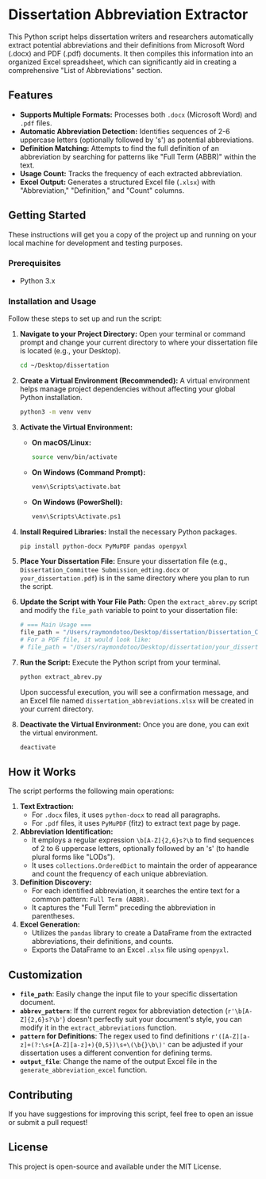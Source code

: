 # Dissertation Abbreviation Extractor

This Python script helps dissertation writers and researchers automatically extract potential abbreviations and their definitions from Microsoft Word (.docx) and PDF (.pdf) documents. It then compiles this information into an organized Excel spreadsheet, which can significantly aid in creating a comprehensive "List of Abbreviations" section.

## Features

* **Supports Multiple Formats:** Processes both `.docx` (Microsoft Word) and `.pdf` files.
* **Automatic Abbreviation Detection:** Identifies sequences of 2-6 uppercase letters (optionally followed by 's') as potential abbreviations.
* **Definition Matching:** Attempts to find the full definition of an abbreviation by searching for patterns like "Full Term (ABBR)" within the text.
* **Usage Count:** Tracks the frequency of each extracted abbreviation.
* **Excel Output:** Generates a structured Excel file (`.xlsx`) with "Abbreviation," "Definition," and "Count" columns.

## Getting Started

These instructions will get you a copy of the project up and running on your local machine for development and testing purposes.

### Prerequisites

* Python 3.x

### Installation and Usage

Follow these steps to set up and run the script:

1.  **Navigate to your Project Directory:**
    Open your terminal or command prompt and change your current directory to where your dissertation file is located (e.g., your Desktop).

    ```bash
    cd ~/Desktop/dissertation
    ```

2.  **Create a Virtual Environment (Recommended):**
    A virtual environment helps manage project dependencies without affecting your global Python installation.

    ```bash
    python3 -m venv venv
    ```

3.  **Activate the Virtual Environment:**

    * **On macOS/Linux:**
        ```bash
        source venv/bin/activate
        ```
    * **On Windows (Command Prompt):**
        ```bash
        venv\Scripts\activate.bat
        ```
    * **On Windows (PowerShell):**
        ```bash
        venv\Scripts\Activate.ps1
        ```

4.  **Install Required Libraries:**
    Install the necessary Python packages.

    ```bash
    pip install python-docx PyMuPDF pandas openpyxl
    ```

5.  **Place Your Dissertation File:**
    Ensure your dissertation file (e.g., `Dissertation_Committee Submission_edting.docx` or `your_dissertation.pdf`) is in the same directory where you plan to run the script.

6.  **Update the Script with Your File Path:**
    Open the `extract_abrev.py` script and modify the `file_path` variable to point to your dissertation file:

    ```python
    # === Main Usage ===
    file_path = "/Users/raymondotoo/Desktop/dissertation/Dissertation_Committee Submission_edting.docx"  # <--- UPDATE THIS LINE
    # For a PDF file, it would look like:
    # file_path = "/Users/raymondotoo/Desktop/dissertation/your_dissertation.pdf"
    ```

7.  **Run the Script:**
    Execute the Python script from your terminal.

    ```bash
    python extract_abrev.py
    ```

    Upon successful execution, you will see a confirmation message, and an Excel file named `dissertation_abbreviations.xlsx` will be created in your current directory.

8.  **Deactivate the Virtual Environment:**
    Once you are done, you can exit the virtual environment.

    ```bash
    deactivate
    ```

## How it Works

The script performs the following main operations:

1.  **Text Extraction:**
    * For `.docx` files, it uses `python-docx` to read all paragraphs.
    * For `.pdf` files, it uses `PyMuPDF` (fitz) to extract text page by page.
2.  **Abbreviation Identification:**
    * It employs a regular expression `\b[A-Z]{2,6}s?\b` to find sequences of 2 to 6 uppercase letters, optionally followed by an 's' (to handle plural forms like "LODs").
    * It uses `collections.OrderedDict` to maintain the order of appearance and count the frequency of each unique abbreviation.
3.  **Definition Discovery:**
    * For each identified abbreviation, it searches the entire text for a common pattern: `Full Term (ABBR)`.
    * It captures the "Full Term" preceding the abbreviation in parentheses.
4.  **Excel Generation:**
    * Utilizes the `pandas` library to create a DataFrame from the extracted abbreviations, their definitions, and counts.
    * Exports the DataFrame to an Excel `.xlsx` file using `openpyxl`.

## Customization

* **`file_path`**: Easily change the input file to your specific dissertation document.
* **`abbrev_pattern`**: If the current regex for abbreviation detection (`r'\b[A-Z]{2,6}s?\b'`) doesn't perfectly suit your document's style, you can modify it in the `extract_abbreviations` function.
* **`pattern` for Definitions**: The regex used to find definitions `r'([A-Z][a-z]+(?:\s+[A-Z][a-z]+){0,5})\s+\(\b{}\b\)'` can be adjusted if your dissertation uses a different convention for defining terms.
* **`output_file`**: Change the name of the output Excel file in the `generate_abbreviation_excel` function.

## Contributing

If you have suggestions for improving this script, feel free to open an issue or submit a pull request!

## License

This project is open-source and available under the MIT License.

